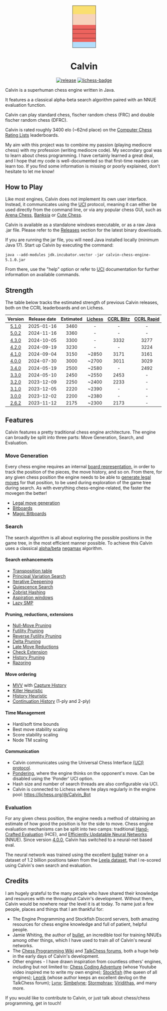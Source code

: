 <p align="center"><img src="src/main/resources/logo.png" width="75"></p>

<div align="center">

# Calvin

[![release][release-badge]][release-link]
[![lichess-badge]][lichess-link]

</div>

Calvin is a superhuman chess engine written in Java. 

It features a a classical alpha-beta search algorithm paired with an NNUE evaluation function. 

Calvin can play standard chess, fischer random chess (FRC) and double fischer random chess (DFRC).

Calvin is rated roughly 3400 elo (~62nd place) on the [Computer Chess Rating Lists](https://www.computerchess.org.uk/ccrl/4040/) leaderboards.

My aim with this project was to combine my passion (playing mediocre chess) with my profession (writing mediocre code). My secondary goal was to learn about chess programming. I have certainly learned a great deal, and I hope that my code is well-documented so that first-time readers can learn too. If you find some information is missing or poorly explained, don't hesitate to let me know!

## How to Play

Like most engines, Calvin does not implement its own user interface. Instead, it communicates using the [UCI](https://en.wikipedia.org/wiki/Universal_Chess_Interface) protocol, meaning it can either be used directly from the command line, or via any popular chess GUI, such as [Arena Chess](http://www.playwitharena.de/), [Banksia](https://banksiagui.com/) or [Cute Chess](https://cutechess.com/).

Calvin is available as a standalone windows executable, or as a raw Java .jar file. Please refer to the [Releases](https://github.com/kelseyde/calvin-chess-engine/releases) section for the latest binary downloads.

If you are running the jar file, you will need Java installed locally (minimum Java 17). Start up Calvin by executing the command:

```
java --add-modules jdk.incubator.vector -jar calvin-chess-engine-5.1.0.jar
```
From there, use the "help" option or refer to [UCI](https://www.wbec-ridderkerk.nl/html/UCIProtocol.html) documentation for further information on available commands.

## Strength

The table below tracks the estimated strength of previous Calvin releases, both on the CCRL leaderboards and on Lichess.

| 	Version	 | 	Release date | Estimated | [Lichess](https://lichess.org/)	 | 	[CCRL Blitz](https://www.computerchess.org.uk/ccrl/404/)	 | [CCRL Rapid](https://www.computerchess.org.uk/ccrl/4040/) 
| 	:-----:	 | 	:-----:	 |:---------:| :-----:	|  :-----:	 |:---------------------------------------------------------:|  
| [5.1.0](https://github.com/kelseyde/calvin-chess-engine/releases/tag/5.1.0) | 2025-01-16 |   3460    | - | - | - |
| [5.0.2](https://github.com/kelseyde/calvin-chess-engine/releases/tag/5.0.2) | 2024-11-16 |   3360    | - | - | - |
| [4.3.0](https://github.com/kelseyde/calvin-chess-engine/releases/tag/4.3.0) | 2024-10-05 |   3300    | - | 3332 | 3277 |
| [4.2.0](https://github.com/kelseyde/calvin-chess-engine/releases/tag/4.2.0) | 2024-09-19 |   3230    | - | - | 3224 |
| [4.1.0](https://github.com/kelseyde/calvin-chess-engine/releases/tag/4.1.0) | 2024-09-04 |   3150    | ~2850 | 3171 | 3161 |
| [4.0.0](https://github.com/kelseyde/calvin-chess-engine/releases/tag/4.0.0) | 2024-07-30 |   3000    | ~2700 | 3011 | 3029 |
| [3.4.0](https://github.com/kelseyde/calvin-chess-engine/releases/tag/3.4.0) | 2024-05-19 |   2500    | ~2580 | - | 2492 |
| [3.3.0](https://github.com/kelseyde/calvin-chess-engine/releases/tag/3.3.0) | 2024-05-10 |   2450    | ~2550 | 2453 | - |
| [3.2.0](https://github.com/kelseyde/calvin-chess-engine/releases/tag/3.2.0) | 2023-12-09 |   2250    | ~2400 | 2233 | - |
| [3.1.0](https://github.com/kelseyde/calvin-chess-engine/releases/tag/3.1.0) | 2023-12-05 |   2220    | ~2390 | - | - |
| [3.0.0](https://github.com/kelseyde/calvin-chess-engine/releases/tag/3.0.0) | 2023-12-02 |   2200    | ~2380 | - | - |
| [2.6.2](https://github.com/kelseyde/calvin-chess-engine/releases/tag/2.6.2) | 2023-11-12 |   2175    | ~2300 | 2173 | - |

## Features

Calvin features a pretty traditional chess engine architecture. The engine can broadly be split into three parts: Move Generation, Search, and Evaluation.

### Move Generation

Every chess engine requires an internal [board representation](https://www.chessprogramming.org/Board_Representation), in order to track the position of the pieces, the move history, and so on. From there, for any given chess position the engine needs to be able to [generate legal moves](https://www.chessprogramming.org/Move_Generation) for that position, to be used during exploration of the game tree during search. As with everything chess-engine-related, the faster the movegen the better!

- [Legal move generation](https://www.chessprogramming.org/Move_Generation)
- [Bitboards](https://www.chessprogramming.org/Bitboards)
- [Magic Bitboards](https://www.chessprogramming.org/Magic_Bitboards)

### Search

The search algorithm is all about exploring the possible positions in the game tree, in the most efficient manner possible. To achieve this Calvin uses a classical [alpha/beta](https://www.chessprogramming.org/Alpha-Beta) [negamax](https://www.chessprogramming.org/Negamax) algorithm. 

#### Search enhancements

- [Transposition table](https://www.chessprogramming.org/Transposition_Table)
- [Principal Variation Search](https://www.chessprogramming.org/Principal_Variation_Search)
- [Iterative Deepening](https://www.chessprogramming.org/Iterative_Deepening)
- [Quiescence Search](https://www.chessprogramming.org/Quiescence_Search)
- [Zobrist Hashing](https://www.chessprogramming.org/Zobrist_Hashing)
- [Aspiration windows](https://www.chessprogramming.org/Aspiration_Windows)
- [Lazy SMP](https://www.chessprogramming.org/Lazy_SMP)

#### Pruning, reductions, extensions

- [Null-Move Pruning](https://www.chessprogramming.org/Null_Move_Pruning)
- [Futility Pruning](https://www.chessprogramming.org/Futility_Pruning)
- [Reverse Futility Pruning](https://www.chessprogramming.org/Reverse_Futility_Pruning)
- [Delta Pruning](https://www.chessprogramming.org/Delta_Pruning)
- [Late Move Reductions](https://www.chessprogramming.org/Late_Move_Reductions)
- [Check Extension](https://www.chessprogramming.org/Check_Extensions)
- [History Pruning](https://www.chessprogramming.org/History_Leaf_Pruning)
- [Razoring](https://www.chessprogramming.org/Razoring)

#### Move ordering

- [MVV](https://www.chessprogramming.org/MVV-LVA) with [Capture History](https://www.chessprogramming.org/History_Heuristic#Capture_History)
- [Killer Heuristic](https://www.chessprogramming.org/Killer_Move)
- [History Heuristic](https://www.chessprogramming.org/History_Heuristic)
- [Continuation History](https://www.chessprogramming.org/History_Heuristic#Continuation_History) (1-ply and 2-ply)

#### Time Management

- Hard/soft time bounds
- Best move stability scaling
- Score stability scaling
- Node TM scaling

#### Communication
- Calvin communicates using the Universal Chess Interface [(UCI) protocol](https://www.chessprogramming.org/UCI).
- [Pondering](https://www.chessprogramming.org/Pondering), where the engine thinks on the opponent's move. Can be disabled using the 'Ponder' UCI option.
- Hash size and number of search threads are also configurable via UCI.
- Calvin is connected to Lichess where he plays regularly in the engine pool: https://lichess.org/@/Calvin_Bot

### Evaluation 

For any given chess position, the engine needs a method of obtaining an estimate of how good the position is for the side to move. Chess engine evaluation mechanisms can be split into two camps: traditional [Hand-Crafted Evaluation](https://www.chessprogramming.org/Evaluation) (HCE), and [Efficiently Updatable Neural Networks](https://www.chessprogramming.org/NNUE) (NNUE). Since version [4.0.0](https://github.com/kelseyde/calvin-chess-engine/releases/tag/4.0.0), Calvin has switched to a neural-net based eval. 

The neural network was trained using the excellent [bullet](https://github.com/jw1912/bullet) trainer on a dataset of 1.2 billion positions taken from the [Leela dataset](https://www.kaggle.com/datasets/linrock/t77dec2021-t78janfeb2022-t80apr2022), that I re-scored using Calvin's own search and evaluation. 

## Credits

I am hugely grateful to the many people who have shared their knowledge and resources with me throughout Calvin's development. Without them, Calvin would be nowhere near the level it is at today. To name just a few people, places and things that I am thankful for:

- The Engine Programming and Stockfish Discord servers, both amazing resources for chess engine knowledge and full of patient, helpful people.
- Jamie Whiting, the author of [bullet](https://github.com/jw1912/bullet), an incredible tool for training NNUEs among other things, which I have used to train all of Calvin's neural networks.
- The [Chess Programming Wiki](https://www.chessprogramming.org) and [TalkChess forums](https://talkchess.com/), both a huge help in the early days of Calvin's development.
- Other engines - I have drawn inspiration from countless others' engines, including but not limited to: [Chess Coding Adventure](https://github.com/SebLague/Chess-Coding-Adventure) (whose Youtube video inspired me to write my own engine); [Stockfish](https://github.com/official-stockfish/Stockfish) (the queen of all engines); [Leorik](https://github.com/lithander/Leorik) (whose author keeps an excellent devlog on the TalkChess forum); [Lynx](https://github.com/lynx-chess/Lynx); [Simbelyne](https://github.com/sroelants/simbelmyne); [Stormphrax](https://github.com/Ciekce/Stormphrax); [Viridithas](https://github.com/cosmobobak/viridithas), and many more.

If you would like to contribute to Calvin, or just talk about chess/chess programming, get in touch!

[release-badge]: https://img.shields.io/github/v/release/kelseyde/calvin-chess-engine?style=for-the-badge&color=FF5757
[release-link]: https://github.com/kelseyde/calvin-chess-engine/releases/latest

[lichess-badge]: https://img.shields.io/badge/Play-v5.1.0-FFDE59?logo=lichess&style=for-the-badge
[lichess-link]: https://lichess.org/@/Calvin_Bot
